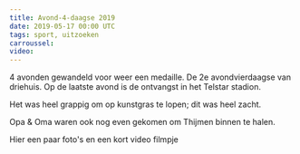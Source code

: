 ```yaml
---
title: Avond-4-daagse 2019
date: 2019-05-17 00:00 UTC
tags: sport, uitzoeken
carroussel:
video:
---
```

4 avonden gewandeld voor weer een medaille. De 2e avondvierdaagse van driehuis.
Op de laatste avond is de ontvangst in het Telstar stadion.

Het was heel grappig om op kunstgras te lopen; dit was heel zacht.

Opa & Oma waren ook nog even gekomen om Thijmen binnen te halen.

Hier een paar foto's en een kort video filmpje


